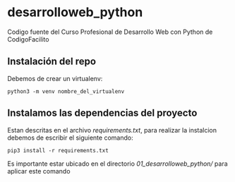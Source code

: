 # desarrolloweb_python
Codigo fuente del Curso Profesional de Desarrollo Web con Python de CodigoFacilito


## Instalación del repo

Debemos de crear un virtualenv:

`python3 -m venv nombre_del_virtualenv`

## Instalamos las dependencias del proyecto
Estan descritas en el archivo *requirements.txt*, para realizar la instalcion debemos de 
escribir el siguiente comando:

`pip3 install -r requirements.txt`

Es importante estar ubicado en el directorio *01_desarrolloweb_python/* para aplicar este comando
